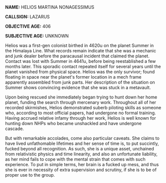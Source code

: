 **NAME:** HELIOS MARTINA NONAGESSIMUS

**CALLSIGN:** LAZARUS

**OBJECTIVE AGE:** 406

**SUBJECTIVE AGE:** UNKNOWN

Helios was a first-gen colonist birthed in 4620u on the planet Summer in the Himalaya Line.  What records remain indicate that she was a mechanic and junk dealer before the paracausal incident that claimed the planet. Contact was lost with Summer in 4641u, before being reestablished a few months later. This sporadic contact repeated itself for several years until the planet vanished from physical space. Helios was the only survivor; found floating in space near the planet's former location in a mech frame apparently assembled from junk parts. Her description of the situation on Summer shows convincing evidence that she was stuck in a metavault.

Upon being rescued she immediately began trying to hunt down her home planet, funding the search through mercenary work. Throughout all of her recorded skirmishes, Helios demonstrated suberb piloting skills as someone who, according to most official papers, had undergone no formal training. Having accrued relative infamy through her work, Helios is well known for hunting down NHPs who became unshackled and have undergone cascade.

But with remarkable accolades, come also particular caveats. She claims to have lived unfathomable lifetimes and her sense of time is, to put succintly, fucked beyond all recognition. As such, she is a unique asset, unchained from relativistic physics and time linearity, and also an unfortunate liability, as her mind fails to cope with the mental strain that comes with such experience. To put in simple terms, her brain is a fucked up mess, and thus she is ever in necessity of extra supervision and scrutiny, if she is to be of proper use to the group.
